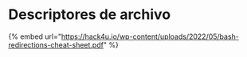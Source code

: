 # Descriptores de archivo

{% embed url="https://hack4u.io/wp-content/uploads/2022/05/bash-redirections-cheat-sheet.pdf" %}

